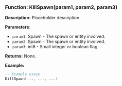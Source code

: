### Function: KillSpawn(param1, param2, param3)

**Description:**
Placeholder description.

**Parameters:**
- `param1`: Spawn - The spawn or entity involved.
- `param2`: Spawn - The spawn or entity involved.
- `param3`: int8 - Small integer or boolean flag.

**Returns:** None.

**Example:**

```lua
-- Example usage
KillSpawn(..., ..., ...)
```
